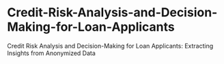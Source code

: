 # Credit-Risk-Analysis-and-Decision-Making-for-Loan-Applicants
Credit Risk Analysis and Decision-Making for Loan Applicants: Extracting Insights from Anonymized Data
